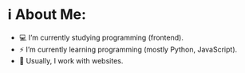 # ℹ️ About Me:

- 💻 I’m currently studying programming (frontend).
- ⚡ I’m currently learning programming (mostly Python, JavaScript).
- 🚀 Usually, I work with websites.
